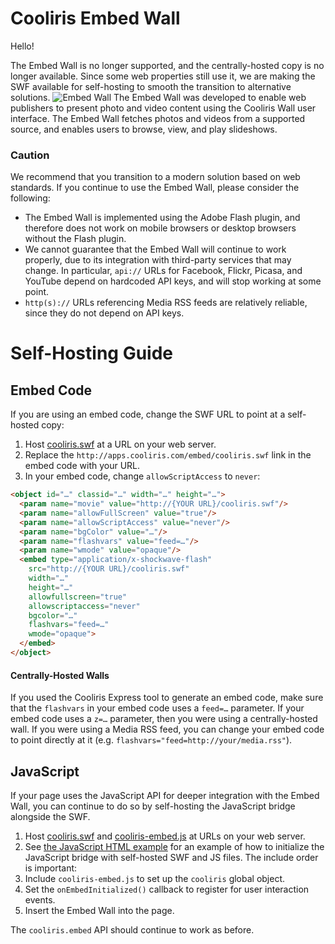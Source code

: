 Cooliris Embed Wall
==========

Hello!

The Embed Wall is no longer supported, and the centrally-hosted copy is no longer available. Since some web properties still use it, we are making the SWF available for self-hosting to smooth the transition to alternative solutions.
![Embed Wall](images/screenshot.jpg)
The Embed Wall was developed to enable web publishers to present photo and video content using the Cooliris Wall user interface. The Embed Wall fetches photos and videos from a supported source, and enables users to browse, view, and play slideshows.
### Caution

We recommend that you transition to a modern solution based on web standards. If you continue to use the Embed Wall, please consider the following:

* The Embed Wall is implemented using the Adobe Flash plugin, and therefore does not work on mobile browsers or desktop browsers without the Flash plugin.
* We cannot guarantee that the Embed Wall will continue to work properly, due to its integration with third-party services that may change. In particular, `api://` URLs for Facebook, Flickr, Picasa, and YouTube depend on hardcoded API keys, and will stop working at some point.
* `http(s)://` URLs referencing Media RSS feeds are relatively reliable, since they do not depend on API keys.

# Self-Hosting Guide

## Embed Code

If you are using an embed code, change the SWF URL to point at a self-hosted copy:

1. Host [cooliris.swf](cooliris.swf) at a URL on your web server.
2. Replace the `http://apps.cooliris.com/embed/cooliris.swf` link in the embed code with your URL.
3. In your embed code, change `allowScriptAccess` to `never`:
```html
<object id="…" classid="…" width="…" height="…">
  <param name="movie" value="http://{YOUR URL}/cooliris.swf"/>
  <param name="allowFullScreen" value="true"/>
  <param name="allowScriptAccess" value="never"/>
  <param name="bgColor" value="…"/>
  <param name="flashvars" value="feed=…"/>
  <param name="wmode" value="opaque"/>
  <embed type="application/x-shockwave-flash"
    src="http://{YOUR URL}/cooliris.swf"
    width="…"
    height="…"
    allowfullscreen="true"
    allowscriptaccess="never"
    bgcolor="…"
    flashvars="feed=…"
    wmode="opaque">
  </embed> 
</object> 
```

#### Centrally-Hosted Walls

If you used the Cooliris Express tool to generate an embed code, make sure that the `flashvars` in your embed code uses a `feed=…` parameter. If your embed code uses a `z=…` parameter, then you were using a centrally-hosted wall. If you were using a Media RSS feed, you can change your embed code to point directly at it (e.g. `flashvars="feed=http://your/media.rss"`).

## JavaScript

If your page uses the JavaScript API for deeper integration with the Embed Wall, you can continue to do so by self-hosting the JavaScript bridge alongside the SWF.

1. Host [cooliris.swf](cooliris.swf) and [cooliris-embed.js](js/cooliris-embed.js) at URLs on your web server.
2. See [the JavaScript HTML example](js/example.html) for an example of how to initialize the JavaScript bridge with self-hosted SWF and JS files. The include order is important:
  1. Include `cooliris-embed.js` to set up the `cooliris` global object.
  2. Set the `onEmbedInitialized()` callback to register for user interaction events.
  3. Insert the Embed Wall into the page.

The `cooliris.embed` API should continue to work as before.
